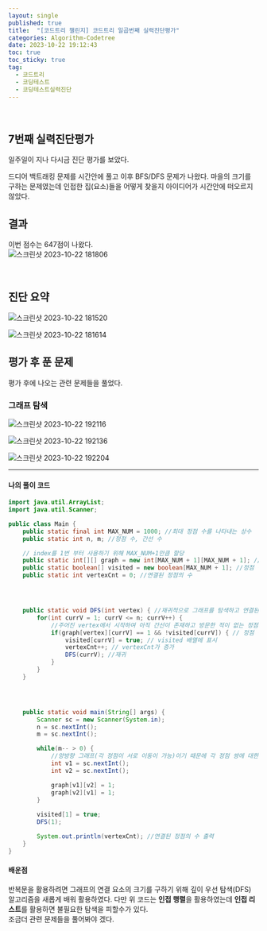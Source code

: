 ```yaml
---
layout: single
published: true
title:  "[코드트리 챌린지] 코드트리 일곱번째 실력진단평가"
categories: Algorithm-Codetree
date: 2023-10-22 19:12:43
toc: true
toc_sticky: true
tag:   
  - 코드트리
  - 코딩테스트
  - 코딩테스트실력진단
---
```

<br>


## 7번째 실력진단평가

일주일이 지나 다시금 진단 평가를 보았다.  

드디어 백트래킹 문제를 시간안에 풀고 이후 BFS/DFS 문제가 나왔다. 마을의 크기를 구하는 문제였는데 인접한 집(요소)들을 어떻게 찾을지 아이디어가 시간안에 떠오르지 않았다.

## 결과

이번 점수는 647점이 나왔다.  
![스크린샷 2023-10-22 181806](https://github.com/BaxDailyGit/BaxDailyGit/assets/99312529/cef652ed-a120-40c3-8d3d-155cf78622c5)


<br>

## 진단 요약


![스크린샷 2023-10-22 181520](https://github.com/BaxDailyGit/BaxDailyGit/assets/99312529/b471e437-5097-443f-a6b2-bba19db9e45c)

![스크린샷 2023-10-22 181614](https://github.com/BaxDailyGit/BaxDailyGit/assets/99312529/b3537e67-7034-4031-bf55-66dc2761a4b5)

## 평가 후 푼 문제

평가 후에 나오는 관련 문제들을 풀었다. 

### 그래프 탐색


![스크린샷 2023-10-22 192116](https://github.com/BaxDailyGit/BaxDailyGit/assets/99312529/091eea99-37f7-4686-ae77-0d29afbf9eda)

![스크린샷 2023-10-22 192136](https://github.com/BaxDailyGit/BaxDailyGit/assets/99312529/836db4fd-ad6f-4a0a-a6cf-c9cf7056d909)

![스크린샷 2023-10-22 192204](https://github.com/BaxDailyGit/BaxDailyGit/assets/99312529/e2df546e-4b59-4e6c-901d-853980ea160f)



----------------

#### 나의 풀이 코드



```java
import java.util.ArrayList;
import java.util.Scanner;

public class Main {
    public static final int MAX_NUM = 1000; //최대 정점 수를 나타내는 상수
    public static int n, m; //정점 수, 간선 수

    // index를 1번 부터 사용하기 위해 MAX_NUM+1만큼 할당
    public static int[][] graph = new int[MAX_NUM + 1][MAX_NUM + 1]; //각 정점 간의 연결 관계를 알기 위한 그래프
    public static boolean[] visited = new boolean[MAX_NUM + 1]; //정점 방문 여부를 아는 배열
    public static int vertexCnt = 0; //연결된 정점의 수




    public static void DFS(int vertex) { //재귀적으로 그래프를 탐색하고 연결된 정점의 수를 증가시키는 DFS 메서드
        for(int currV = 1; currV <= n; currV++) {
            //주어진 vertex에서 시작하여 아직 간선이 존재하고 방문한 적이 없는 정점에 대해서만 탐색을 진행(해당 정점에서 이어져있는 모든 정점을 탐색)
            if(graph[vertex][currV] == 1 && !visited[currV]) { // 정점 방문
                visited[currV] = true; // visited 배열에 표시
                vertexCnt++; // vertexCnt가 증가
                DFS(currV); //재귀
            }
        }
    }




    public static void main(String[] args) {
        Scanner sc = new Scanner(System.in);
        n = sc.nextInt();
        m = sc.nextInt();

        while(m-- > 0) {
            //양방향 그래프(각 정점이 서로 이동이 가능)이기 때문에 각 정점 쌍에 대한 간선을 graph 배열에 1로 표시
            int v1 = sc.nextInt();
            int v2 = sc.nextInt();

            graph[v1][v2] = 1;
            graph[v2][v1] = 1;
        }
       
        visited[1] = true;
        DFS(1);

        System.out.println(vertexCnt); //연결된 정점의 수 출력
    }
}
```




#### 배운점

반복문을 활용하려면 
그래프의 연결 요소의 크기를 구하기 위해 깊이 우선 탐색(DFS) 알고리즘을 새롭게 배워 활용하였다. 다만 위 코드는 **인접 행렬**을 활용하였는데 **인접 리스트**를 활용하면 불필요한 탐색을 피할수가 있다.  
조금더 관련 문제들을 풀어봐야 겠다.